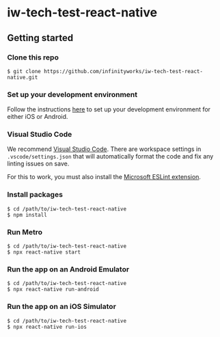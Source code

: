 # iw-tech-test-react-native

## Getting started

### Clone this repo

```
$ git clone https://github.com/infinityworks/iw-tech-test-react-native.git
```

### Set up your development environment
Follow the instructions [here](https://reactnative.dev/docs/environment-setup) to set up your development environment for either iOS or Android.


### Visual Studio Code

We recommend [Visual Studio Code](https://code.visualstudio.com/). There are workspace settings in `.vscode/settings.json` that will automatically format the code and fix any linting issues on save.

For this to work, you must also install the [Microsoft ESLint extension](https://marketplace.visualstudio.com/items?itemName=dbaeumer.vscode-eslint).

### Install packages

```
$ cd /path/to/iw-tech-test-react-native
$ npm install
```

### Run Metro

```
$ cd /path/to/iw-tech-test-react-native
$ npx react-native start
```

### Run the app on an Android Emulator

```
$ cd /path/to/iw-tech-test-react-native
$ npx react-native run-android
```

### Run the app on an iOS Simulator

```
$ cd /path/to/iw-tech-test-react-native
$ npx react-native run-ios
```
